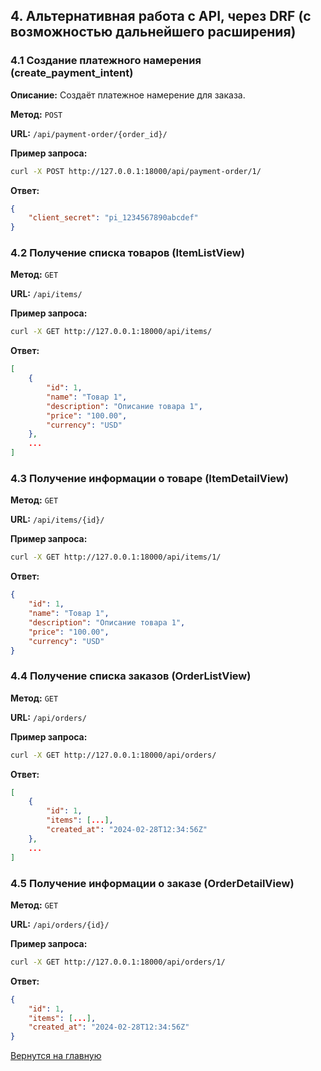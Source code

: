 ## 4. Альтернативная работа с API, через DRF (с возможностью дальнейшего расширения)

### 4.1 Создание платежного намерения (create_payment_intent)
**Описание:** Создаёт платежное намерение для заказа.

**Метод:** `POST`

**URL:** `/api/payment-order/{order_id}/`

**Пример запроса:**
```sh
curl -X POST http://127.0.0.1:18000/api/payment-order/1/
```

**Ответ:**
```json
{
    "client_secret": "pi_1234567890abcdef"
}
```

### 4.2 Получение списка товаров (ItemListView)
**Метод:** `GET`

**URL:** `/api/items/`

**Пример запроса:**
```sh
curl -X GET http://127.0.0.1:18000/api/items/
```

**Ответ:**
```json
[
    {
        "id": 1,
        "name": "Товар 1",
        "description": "Описание товара 1",
        "price": "100.00",
        "currency": "USD"
    },
    ...
]
```

### 4.3 Получение информации о товаре (ItemDetailView)
**Метод:** `GET`

**URL:** `/api/items/{id}/`

**Пример запроса:**
```sh
curl -X GET http://127.0.0.1:18000/api/items/1/
```

**Ответ:**
```json
{
    "id": 1,
    "name": "Товар 1",
    "description": "Описание товара 1",
    "price": "100.00",
    "currency": "USD"
}
```

### 4.4 Получение списка заказов (OrderListView)
**Метод:** `GET`

**URL:** `/api/orders/`

**Пример запроса:**
```sh
curl -X GET http://127.0.0.1:18000/api/orders/
```

**Ответ:**
```json
[
    {
        "id": 1,
        "items": [...],
        "created_at": "2024-02-28T12:34:56Z"
    },
    ...
]
```

### 4.5 Получение информации о заказе (OrderDetailView)
**Метод:** `GET`

**URL:** `/api/orders/{id}/`

**Пример запроса:**
```sh
curl -X GET http://127.0.0.1:18000/api/orders/1/
```

**Ответ:**
```json
{
    "id": 1,
    "items": [...],
    "created_at": "2024-02-28T12:34:56Z"
}
```

[Вернутся на главную](../README.md)